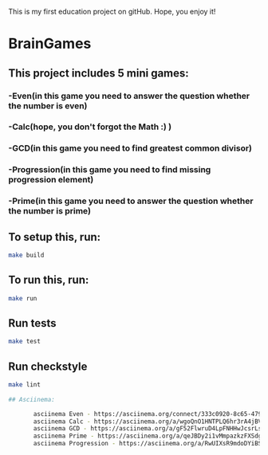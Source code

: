 This is my first education project on gitHub. Hope, you enjoy it!

#			 BrainGames
	
## 	This project includes 5 mini games: 
###		 -Even(in this game you need to answer the question whether the number is even)
###		 -Calc(hope, you don't forgot the Math :) )
###		 -GСD(in this game you need to find greatest common divisor)
###		 -Progression(in this game you need to find missing progression element)
###		 -Prime(in this game you need to answer the question whether the number is prime)
## To setup this, run:

```bash
make build
```

## To run this, run: 

```bash
make run
```

## Run tests

```bash
make test
```

## Run checkstyle

```bash
make lint
   
## Asciinema:

       asciinema Even - https://asciinema.org/connect/333c0920-8c65-4799-b79e-0ac8782264a9(https://www.example.com)
       asciinema Calc - https://asciinema.org/a/wgoQnO1HNTPLQ6hr3rA4jBVSm(https://www.example.com)
       asciinema GCD - https://asciinema.org/a/gF52FlwruD4LpFNHHwJcsrLs8(https://www.example.com)
       asciinema Prime - https://asciinema.org/a/qeJBDy2i1vMmpazkzFXSdgFTq(https://www.example.com)
       asciinema Progression - https://asciinema.org/a/RwUIXsR9mdoDYiBSEnpdMCJPX(https://www.example.com)

